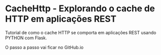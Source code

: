 ﻿# CacheHttp - Explorando o cache de HTTP em aplicações REST

Tutorial de como o cache HTTP se comporta em aplicações REST usando PYTHON com Flask.

O passo a passo vai ficar no GitHub.io
